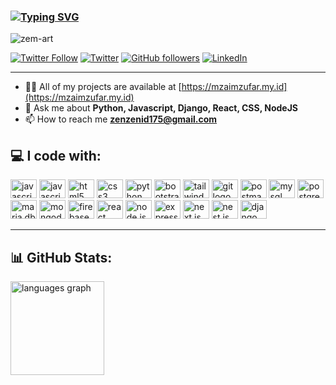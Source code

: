 ### [![Typing SVG](https://readme-typing-svg.demolab.com?font=Fira+Code&duration=3000&pause=1000&color=F7F7F7&width=435&lines=Hi+there+%F0%9F%91%8B;Welcome+to+my+github+profile)](https://git.io/typing-svg)

<p align="left"> <img src="https://komarev.com/ghpvc/?username=zem-art&label=Profile%20views&color=0e75b6&style=flat" alt="zem-art" /> </p>

[![Twitter Follow](https://img.shields.io/twitter/follow/username?style=social)]()
[![Twitter](https://img.shields.io/badge/-Twitter-1DA1F2?style=flat&logo=twitter&logoColor=white)]()
[![GitHub followers](https://img.shields.io/github/followers/zem-art?style=social)]()
[![LinkedIn](https://img.shields.io/badge/-LinkedIn-0077B5?style=flat&logo=linkedin&logoColor=white)](https://www.linkedin.com/in/m-zaim-zufar-4a324a1b6)
<!-- [![Reddit User Karma](https://img.shields.io/reddit/user-karma/combined/username?style=social)]() -->
<!-- [![Twitch Status](https://img.shields.io/twitch/status/username?style=social)]() -->

<hr/>

<!-- ## Aspiring Developer specialised in Django. -->
<!-- - 🌱 I’m currently learning **Django** -->
- 👨‍💻 All of my projects are available at [https://mzaimzufar.my.id](https://mzaimzufar.my.id)
- 💬 Ask me about **Python, Javascript, Django, React, CSS, NodeJS**
- 📫 How to reach me **zenzenid175@gmail.com**
<!-- - 🔭 I’m currently working on **learning django project** -->
<!-- - 👯 I’m looking to collaborate on [#](#) -->
<!-- - 📝 I regularly write articles on [#](#) -->
<!-- - 📄 Know about my experiences [#](#) -->
<!-- - ⚡ Fun fact **#** -->
<!-- - 🌐 Socials: -->

<!-- and [https://ashblog.pythonanywhere.com/](https://ashblog.pythonanywhere.com/) -->

## 💻 I code with:
<div align="left">
  <img src="https://cdn.jsdelivr.net/gh/devicons/devicon/icons/javascript/javascript-original.svg" height="30" width="42" alt="javascript logo"  />
  <img src="https://cdn.jsdelivr.net/gh/devicons/devicon/icons/typescript/typescript-original.svg" height="30" width="42" alt="javascript logo"  />
  <img src="https://cdn.jsdelivr.net/gh/devicons/devicon/icons/html5/html5-original.svg" height="30" width="42" alt="html5 logo"  />
  <img src="https://cdn.jsdelivr.net/gh/devicons/devicon/icons/css3/css3-original.svg" height="30" width="42" alt="css3 logo"  />
  <img src="https://cdn.jsdelivr.net/gh/devicons/devicon/icons/python/python-original.svg" height="30" width="42" alt="python logo"  />
  <img src="https://cdn.jsdelivr.net/gh/devicons/devicon/icons/bootstrap/bootstrap-original.svg" height="30" width="42" alt="bootstrap logo"  />
  <img src="https://cdn.simpleicons.org/tailwindcss" height="30" width="42" alt="tailwindcss logo"  />
  <img src="https://cdn.jsdelivr.net/gh/devicons/devicon/icons/git/git-original.svg" height="30" width="42" alt="git logo"  />
  <img src="https://cdn.jsdelivr.net/gh/devicons/devicon/icons/postman/postman-original.svg" height="30" width="42" alt="postman logo"  />
  <img src="https://cdn.jsdelivr.net/gh/devicons/devicon/icons/mysql/mysql-original.svg" height="30" width="42" alt="mysql logo"  />
  <img src="https://cdn.jsdelivr.net/gh/devicons/devicon/icons/postgresql/postgresql-original.svg" height="30" width="42" alt="postgress"  />
  <img src="https://cdn.simpleicons.org/mariadb" height="30" width="42" alt="maria db logo" />
  <img src="https://cdn.simpleicons.org/mongodb" height="30" width="42" alt="mongodb logo"  />
  <img src="https://cdn.simpleicons.org/firebase" height="30" width="42" alt="firebase logo"  />
  <img src="https://cdn.simpleicons.org/react" height="30" width="42" alt="react logo"  />
  <img src="https://cdn.jsdelivr.net/gh/devicons/devicon/icons/nodejs/nodejs-original.svg" height="30" width="42" alt="node js"  /> 
  <img src="https://cdn.jsdelivr.net/gh/devicons/devicon/icons/express/express-original.svg" height="30" width="42" alt="express js"  /> 
  <img src="https://cdn.jsdelivr.net/gh/devicons/devicon/icons/nextjs/nextjs-original.svg" height="30" width="42" alt="next js"  />
  <img src="https://cdn.jsdelivr.net/gh/devicons/devicon/icons/nestjs/nestjs-original.svg" height="30" width="42" alt="nest js"  />
  <img src="https://cdn.jsdelivr.net/gh/devicons/devicon/icons/django/django-plain.svg" height="30" width="42" alt="django logo"  />
</div>

<hr/>

## 📊 GitHub Stats:
<img src="https://github-readme-stats.vercel.app/api/top-langs?locale=en&hide_title=false&layout=compact&card_width=320&langs_count=5&theme=nightowl&hide_border=false&username=zem-art" height="150" alt="languages graph"  />
</div>
